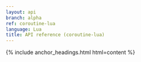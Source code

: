```yaml
---
layout: api
branch: alpha
ref: coroutine-lua
language: Lua
title: API reference (coroutine-lua)
---
```

{% include anchor_headings.html html=content %}